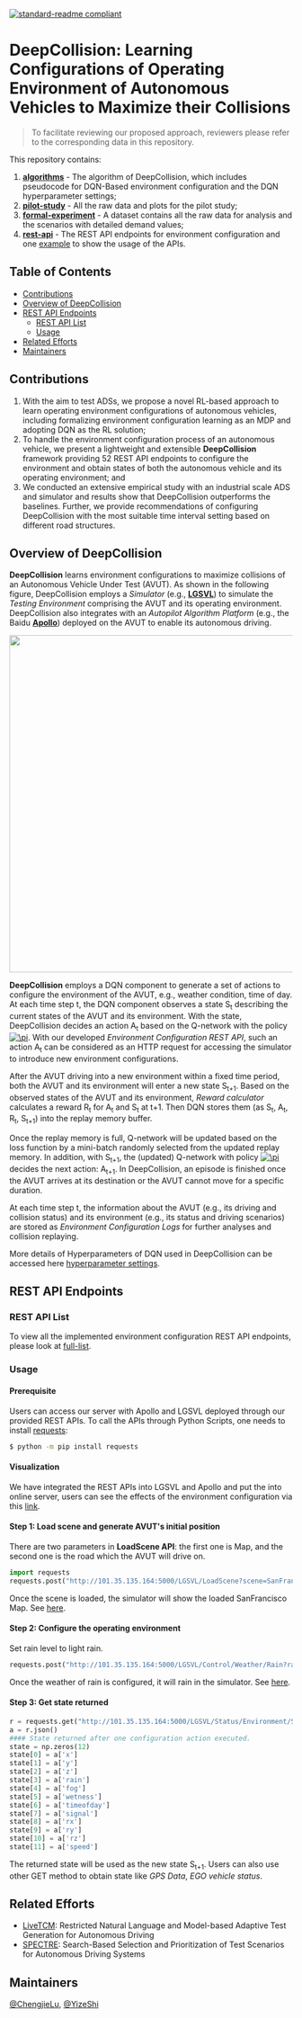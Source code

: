 [![standard-readme compliant](https://img.shields.io/badge/readme%20style-standard-brightgreen.svg?style=flat-square)](https://github.com/RichardLitt/standard-readme)
# DeepCollision: Learning Configurations of Operating Environment of Autonomous Vehicles to Maximize their Collisions

> To facilitate reviewing our proposed approach, reviewers please refer to the corresponding data in this repository.<br/>

This repository contains:

1. **[algorithms](https://github.com/simplexity-lab/DeepCollision/tree/main/algorithms)** - The algorithm of DeepCollision, which includes pseudocode for DQN-Based environment configuration and the DQN hyperparameter settings;
2. **[pilot-study](https://github.com/simplexity-lab/DeepCollision/tree/main/pilot-study)** - All the raw data and plots for the pilot study;
3. **[formal-experiment](https://github.com/simplexity-lab/DeepCollision/tree/main/formal-experiment)** - A dataset contains all the raw data for analysis and the scenarios with detailed demand values;
4. **[rest-api](https://github.com/simplexity-lab/DeepCollision/tree/main/rest-api)** - The REST API endpoints for environment configuration and one [example](https://github.com/simplexity-lab/DeepCollision/blob/main/rest-api/README.md) to show the usage of the APIs.

<!-- > To facilitate reviewing our proposed approach, reviewers please refer to the corresponding data in this repository:<br/>
> **[algorithms](https://github.com/simplexity-lab/DeepCollision/tree/main/algorithms)**, pseudocode for DeepCollision and Hyper-parameters of DQN in DeepCollision;<br/>
> **[formal-experiment](https://github.com/simplexity-lab/DeepCollision/tree/main/formal-experiment)**, all data and plots for the formal experiment;<br/> 
> **[pilot-study](https://github.com/simplexity-lab/DeepCollision/tree/main/pilot-study)**, all data and plots for the pilot study;<br/> 
> **[rest-api](https://github.com/simplexity-lab/DeepCollision/tree/main/rest-api)**, one example and all implemented REST APIs for environment parameter configurations.
 -->
## Table of Contents
- [Contributions](#contributions)
- [Overview of DeepCollision](#overview-of-deepcollision)
- [REST API Endpoints](#rest-api-endpoints)
  - [REST API List](#rest-api-list)
  - [Usage](#usage)
- [Related Efforts](#related-efforts)
- [Maintainers](#maintainers)

## Contributions
1. With the aim to test ADSs, we propose a novel RL-based approach to learn operating environment configurations of autonomous vehicles, including formalizing environment configuration learning as an MDP and adopting DQN as the RL solution;
2. To handle the environment configuration process of an autonomous vehicle, we present a lightweight and extensible **DeepCollision** framework providing 52 REST API endpoints to configure the environment and obtain states of both the autonomous vehicle and its operating environment; and
3. We conducted an extensive empirical study with an industrial scale ADS and simulator and results show that DeepCollision outperforms the baselines. Further, we provide recommendations of configuring DeepCollision with the most suitable time interval setting based on different road structures.

## Overview of DeepCollision

**DeepCollision** learns environment configurations to maximize collisions of an Autonomous Vehicle Under Test (AVUT). As shown in the following figure, DeepCollision employs a *Simulator* (e.g., **[LGSVL](https://www.svlsimulator.com/)**) to simulate the *Testing Environment* comprising the AVUT and its operating environment. DeepCollision also integrates with an *Autopilot Algorithm Platform* (e.g., the Baidu **[Apollo](https://github.com/ApolloAuto/apollo)**) deployed on the AVUT to enable its autonomous driving.

<div align=center><img src="https://github.com/simplexity-lab/DeepCollision/blob/main/figures/Overview.png" width="600" /></div>

**DeepCollision** employs a DQN component to generate a set of actions to configure the environment of the AVUT, e.g., weather condition, time of day. At each time step t, the DQN component observes a state S<sub>t</sub> describing the current states of the AVUT and its environment. With the state, DeepCollision decides an action A<sub>t</sub> based on the Q-network with the policy <a href="https://www.codecogs.com/eqnedit.php?latex=\pi" target="_blank"><img src="https://latex.codecogs.com/gif.latex?\pi" title="\pi" /></a>. With our developed *Environment Configuration REST API*, such an action A<sub>t</sub> can be considered as an HTTP request for accessing the simulator to introduce new environment configurations. 

After the AVUT driving into a new environment within a fixed time period, both the AVUT and its environment will enter a new state S<sub>t+1</sub>. Based on the observed states of the AVUT and its environment, *Reward calculator* calculates a reward R<sub>t</sub> for A<sub>t</sub> and S<sub>t</sub> at t+1. Then DQN stores them (as S<sub>t</sub>, A<sub>t</sub>, R<sub>t</sub>, S<sub>t+1</sub>) into the replay memory buffer.

Once the replay memory is full, Q-network will be updated based on the loss function by a mini-batch randomly selected from the updated replay memory. In addition, with S<sub>t+1</sub>, the (updated) Q-network with policy <a href="https://www.codecogs.com/eqnedit.php?latex=\pi" target="_blank"><img src="https://latex.codecogs.com/gif.latex?\pi" title="\pi" /></a> decides the next action: A<sub>t+1</sub>. In DeepCollision, an episode is finished once the AVUT arrives at its destination or the AVUT cannot move for a specific duration. 

At each time step t, the information about the AVUT (e.g., its driving and collision status) and its environment (e.g., its status and driving scenarios) are stored as *Environment Configuration Logs* for further analyses and collision replaying. 

More details of Hyperparameters of DQN used in DeepCollision can be accessed here [hyperparameter settings](https://github.com/simplexity-lab/DeepCollision/blob/main/algorithms/figures/hyperparameter_settings.png).

## REST API Endpoints

### REST API List
To view all the implemented environment configuration REST API endpoints, please look at [full-list](https://github.com/simplexity-lab/DeepCollision/blob/main/rest-api/README.md).

### Usage

#### Prerequisite
Users can access our server with Apollo and LGSVL deployed through our provided REST APIs. To call the APIs through Python Scripts, one needs to install [requests](https://docs.python-requests.org/en/latest/):

```sh
$ python -m pip install requests
```

#### Visualization

We have integrated the REST APIs into LGSVL and Apollo and put the into online server, users can see the effects of the environment configuration via this [link](http://101.35.135.164:8888/).

<!-- #### Example -->
#### Step 1: Load scene and generate AVUT's initial position

There are two parameters in **LoadScene API**: the first one is Map, and the second one is the road which the AVUT will drive on.

```python
import requests
requests.post("http://101.35.135.164:5000/LGSVL/LoadScene?scene=SanFrancisco&road_num=1")
```
Once the scene is loaded, the simulator will show the loaded SanFrancisco Map. See [here](https://github.com/DeepCollision/DeepCollisionData/blob/main/REST%20APIs/example%20figures/loadScene.png).
#### Step 2: Configure the operating environment

Set rain level to light rain.

```python
requests.post("http://101.35.135.164:5000/LGSVL/Control/Weather/Rain?rain_level=Light")
```
Once the weather of rain is configured, it will rain in the simulator. See [here](https://github.com/DeepCollision/DeepCollisionData/blob/main/REST%20APIs/example%20figures/HeavyRain.png).
#### Step 3: Get state returned

```python
r = requests.get("http://101.35.135.164:5000/LGSVL/Status/Environment/State")
a = r.json()
#### State returned after one configuration action executed.
state = np.zeros(12)
state[0] = a['x']
state[1] = a['y']
state[2] = a['z']
state[3] = a['rain']
state[4] = a['fog']
state[5] = a['wetness']
state[6] = a['timeofday']
state[7] = a['signal']
state[8] = a['rx']
state[9] = a['ry']
state[10] = a['rz']
state[11] = a['speed']
```
The returned state will be used as the new state S<sub>t+1</sub>. Users can also use other GET method to obtain state like *GPS Data*, *EGO vehicle status*.



## Related Efforts

- [LiveTCM](https://github.com/simplexity-lab/LiveTCM): Restricted Natural Language and Model-based Adaptive Test Generation for Autonomous Driving
- [SPECTRE](https://github.com/simplexity-lab/SPECTRE): Search-Based Selection and Prioritization of Test Scenarios for Autonomous Driving Systems

## Maintainers
[@ChengjieLu](https://github.com/ForresterLu),
[@YizeShi](https://github.com/Misaka11)
